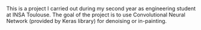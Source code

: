 This is a project I carried out during my second year as engineering student at INSA Toulouse.
The goal of the project is to use Convolutional Neural Network (provided by Keras library) for denoising or in-painting.

